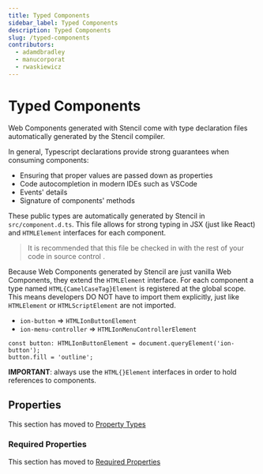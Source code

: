 ```yaml
---
title: Typed Components
sidebar_label: Typed Components
description: Typed Components
slug: /typed-components
contributors:
  - adamdbradley
  - manucorporat
  - rwaskiewicz
---
```


# Typed Components

Web Components generated with Stencil come with type declaration files automatically generated by the Stencil compiler.

In general, Typescript declarations provide strong guarantees when consuming components:

- Ensuring that proper values are passed down as properties
- Code autocompletion in modern IDEs such as VSCode
- Events' details
- Signature of components' methods

These public types are automatically generated by Stencil in `src/component.d.ts`.
This file allows for strong typing in JSX (just like React) and `HTMLElement` interfaces for each component.

> It is recommended that this file be checked in with the rest of your code in source control .

Because Web Components generated by Stencil are just vanilla Web Components, they extend the `HTMLElement` interface.
For each component a type named `HTML{CamelCaseTag}Element` is registered at the global scope.
This means developers DO NOT have to import them explicitly, just like `HTMLElement` or `HTMLScriptElement` are not imported.

- `ion-button` => `HTMLIonButtonElement`
- `ion-menu-controller` => `HTMLIonMenuControllerElement`

```tsx
const button: HTMLIonButtonElement = document.queryElement('ion-button');
button.fill = 'outline';
```

**IMPORTANT**: always use the `HTML{}Element` interfaces in order to hold references to components.

## Properties

This section has moved to [Property Types](/properties#types)

### Required Properties

This section has moved to [Required Properties](/properties#required-properties)
